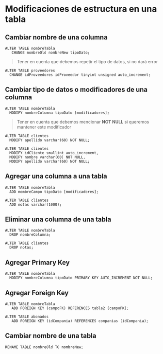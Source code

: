 # Modificaciones de estructura en una tabla

## Cambiar nombre de una columna

    ALTER TABLE nombreTabla  
       CHANGE nombreOld nombreNew tipoDato; 

> Tener en cuenta que debemos repetir el tipo de datos, si no dará error 

    ALTER TABLE proveedores  
      CHANGE idProveedores idProveedor tinyint unsigned auto_increment;

## Cambiar tipo de datos o modificadores de una columna

    ALTER TABLE nombreTabla  
      MODIFY nombreColumna tipoDato [modificadores]; 

> Tener en cuenta que debemos mencionar **NOT NULL** si queremos mantener este modificador

    ALTER TABLE clientes  
      MODIFY apellido varchar(60) NOT NULL; 

    ALTER TABLE clientes  
      MODIFY idCliente smallint auto_increment,  
      MODIFY nombre varchar(60) NOT NULL,  
      MODIFY apellido varchar(60) NOT NULL;  
        

## Agregar una columna a una tabla

    ALTER TABLE nombreTabla  
      ADD nombreCampo tipoDato [modificadores];  

    ALTER TABLE clientes  
      ADD notas varchar(1000);   

## Eliminar una columna de una tabla

    ALTER TABLE nombreTabla  
      DROP nombreColumna;  

    ALTER TABLE clientes  
      DROP notas;  

## Agregar Primary Key

    ALTER TABLE nombreTabla  
      MODIFY nombreColumna tipoDato PRIMARY KEY AUTO_INCREMENT NOT NULL;

## Agregar Foreign Key

    ALTER TABLE nombreTabla  
       ADD FOREIGN KEY (campoFK) REFERENCES tabla2 (campoPK);   

    ALTER TABLE abonados  
       ADD FOREIGN KEY (idCompania) REFERENCES companias (idCompania);  
## Cambiar nombre de una tabla

    RENAME TABLE nombreOld TO nombreNew;  

